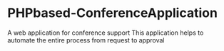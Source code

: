 # PHPbased-ConferenceApplication
A web application for conference support
This application helps to automate the entire process from request to approval

